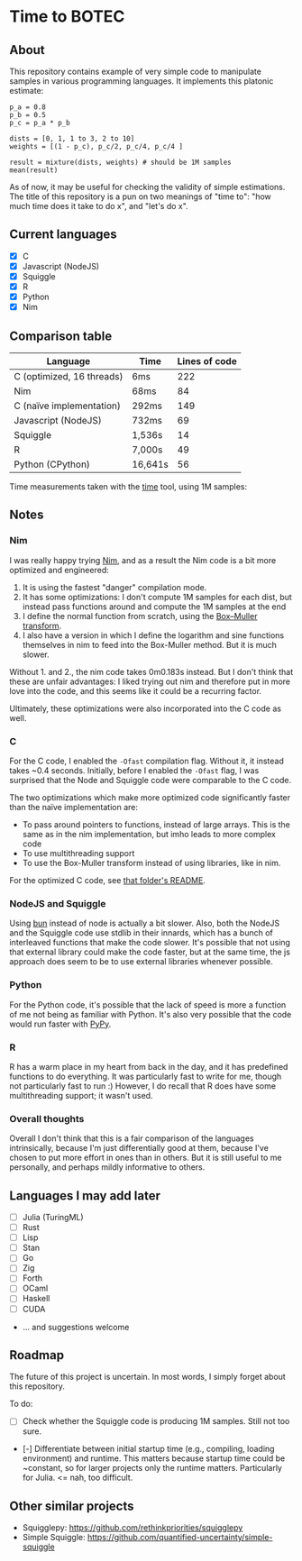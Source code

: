# Time to BOTEC

## About

This repository contains example of very simple code to manipulate samples in various programming languages. It implements this platonic estimate:

```
p_a = 0.8
p_b = 0.5
p_c = p_a * p_b

dists = [0, 1, 1 to 3, 2 to 10]
weights = [(1 - p_c), p_c/2, p_c/4, p_c/4 ]

result = mixture(dists, weights) # should be 1M samples
mean(result)
```

As of now, it may be useful for checking the validity of simple estimations. The title of this repository is a pun on two meanings of "time to": "how much time does it take to do x", and "let's do x".

## Current languages

- [x] C
- [x] Javascript (NodeJS)
- [x] Squiggle 
- [x] R
- [x] Python
- [x] Nim 

## Comparison table

| Language                    | Time      | Lines of code |
|-----------------------------|-----------|---------------|
| C (optimized, 16 threads)   | 6ms       | 222 |
| Nim                         | 68ms      | 84  |
| C (naïve implementation)    | 292ms     | 149 |
| Javascript (NodeJS)         | 732ms     | 69  |
| Squiggle                    | 1,536s    | 14  |
| R                           | 7,000s    | 49  |
| Python (CPython)            | 16,641s   | 56  |

Time measurements taken with the [time](https://man7.org/linux/man-pages/man1/time.1.html) tool, using 1M samples:

## Notes

### Nim

I was really happy trying [Nim](https://nim-lang.org/), and as a result the Nim code is a bit more optimized and engineered:

1. It is using the fastest "danger" compilation mode.
2. It has some optimizations: I don't compute 1M samples for each dist, but instead pass functions around and compute the 1M samples at the end
3. I define the normal function from scratch, using the [Box–Muller transform](https://en.wikipedia.org/wiki/Box%E2%80%93Muller_transform#Basic_form).
4. I also have a version in which I define the logarithm and sine functions themselves in nim to feed into the Box-Muller method. But it is much slower.

Without 1. and 2., the nim code takes 0m0.183s instead. But I don't think that these are unfair advantages: I liked trying out nim and therefore put in more love into the code, and this seems like it could be a recurring factor.

Ultimately, these optimizations were also incorporated into the C code as well.

### C

For the C code, I enabled the `-Ofast` compilation flag. Without it, it instead takes ~0.4 seconds. Initially, before I enabled the `-Ofast` flag, I was surprised that the Node and Squiggle code were comparable to the C code. 

The two optimizations which make more optimized code significantly faster than the naïve implementation are:
- To pass around pointers to functions, instead of large arrays. This is the same as in the nim implementation, but imho leads to more complex code
- To use multithreading support
- To use the Box-Muller transform instead of using libraries, like in nim.

For the optimized C code, see [that folder's README](./C-optimized/README.md).

### NodeJS and Squiggle

Using [bun](https://bun.sh/) instead of node is actually a bit slower. Also, both the NodeJS and the Squiggle code use stdlib in their innards, which has a bunch of interleaved functions that make the code slower. It's possible that not using that external library could make the code faster, but at the same time, the js approach does seem to be to use external libraries whenever possible.

### Python

For the Python code, it's possible that the lack of speed is more a function of me not being as familiar with Python. It's also very possible that the code would run faster with [PyPy](https://doc.pypy.org).

### R

R has a warm place in my heart from back in the day, and it has predefined functions to do everything. It was particularly fast to write for me, though not particularly fast to run :) However, I do recall that R does have some multithreading support; it wasn't used.

### Overall thoughts

Overall I don't think that this is a fair comparison of the languages intrinsically, because I'm just differentially good at them, because I've chosen to put more effort in ones than in others. But it is still useful to me personally, and perhaps mildly informative to others. 

## Languages I may add later

- [ ] Julia (TuringML) 
- [ ] Rust
- [ ] Lisp
- [ ] Stan
- [ ] Go 
- [ ] Zig
- [ ] Forth
- [ ] OCaml
- [ ] Haskell
- [ ] CUDA
- ... and suggestions welcome

## Roadmap

The future of this project is uncertain. In most words, I simply forget about this repository.

To do:
- [ ] Check whether the Squiggle code is producing 1M samples. Still not too sure.
- [-] Differentiate between initial startup time (e.g., compiling, loading environment) and runtime. This matters because startup time could be ~constant, so for larger projects only the runtime matters. Particularly for Julia. <= nah, too difficult.

## Other similar projects

- Squigglepy: <https://github.com/rethinkpriorities/squigglepy>
- Simple Squiggle: <https://github.com/quantified-uncertainty/simple-squiggle>
